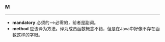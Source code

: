 ### M
-------------
- **mandatory** 必须的-->必需的，前者是副词。
- **method** 应该译为方法。译为成员函数概念不错，但是在Java中好像不存在函数这样的字眼。